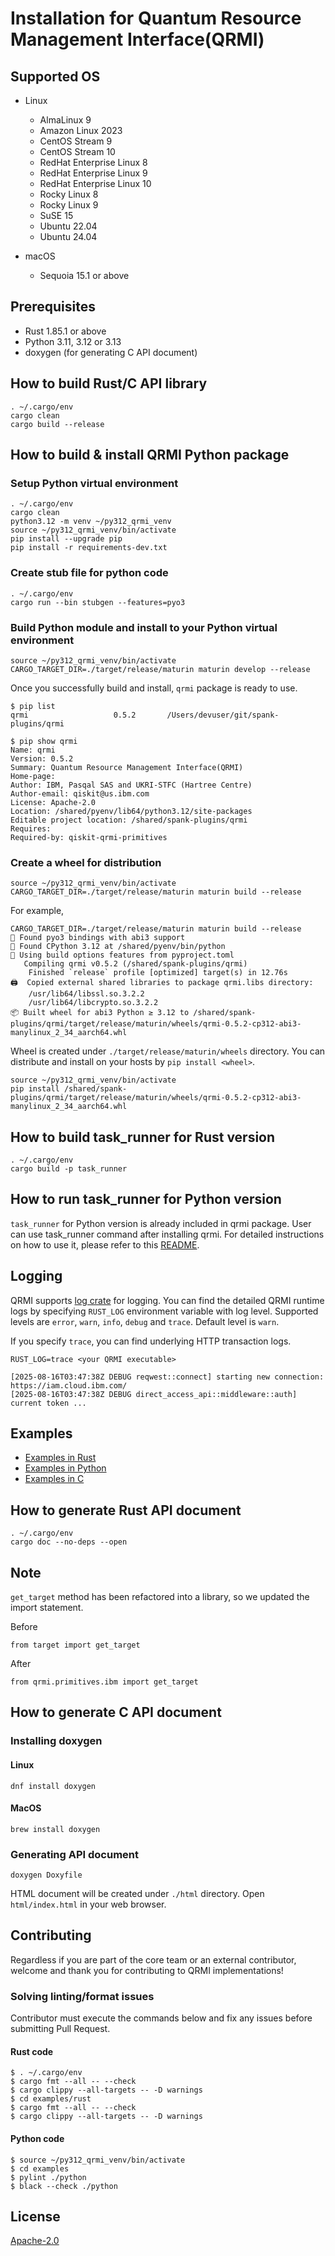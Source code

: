 # Installation for Quantum Resource Management Interface(QRMI)

## Supported OS

* Linux
  * AlmaLinux 9
  * Amazon Linux 2023
  * CentOS Stream 9
  * CentOS Stream 10
  * RedHat Enterprise Linux 8
  * RedHat Enterprise Linux 9
  * RedHat Enterprise Linux 10
  * Rocky Linux 8
  * Rocky Linux 9
  * SuSE 15
  * Ubuntu 22.04
  * Ubuntu 24.04

* macOS
  * Sequoia 15.1 or above

## Prerequisites

* Rust 1.85.1 or above
* Python 3.11, 3.12 or 3.13
* doxygen (for generating C API document)


## How to build Rust/C API library
```shell-session
. ~/.cargo/env
cargo clean
cargo build --release
```

## How to build & install QRMI Python package

### Setup Python virtual environment
```shell-session
. ~/.cargo/env
cargo clean
python3.12 -m venv ~/py312_qrmi_venv
source ~/py312_qrmi_venv/bin/activate
pip install --upgrade pip
pip install -r requirements-dev.txt
```

### Create stub file for python code
```shell-session
. ~/.cargo/env
cargo run --bin stubgen --features=pyo3
```

### Build Python module and install to your Python virtual environment
```shell-session
source ~/py312_qrmi_venv/bin/activate
CARGO_TARGET_DIR=./target/release/maturin maturin develop --release
```

Once you successfully build and install, `qrmi` package is ready to use.
```shell-session
$ pip list
qrmi                   0.5.2       /Users/devuser/git/spank-plugins/qrmi

$ pip show qrmi
Name: qrmi
Version: 0.5.2
Summary: Quantum Resource Management Interface(QRMI)
Home-page: 
Author: IBM, Pasqal SAS and UKRI-STFC (Hartree Centre)
Author-email: qiskit@us.ibm.com
License: Apache-2.0
Location: /shared/pyenv/lib64/python3.12/site-packages
Editable project location: /shared/spank-plugins/qrmi
Requires: 
Required-by: qiskit-qrmi-primitives
```


### Create a wheel for distribution

```shell-session
source ~/py312_qrmi_venv/bin/activate
CARGO_TARGET_DIR=./target/release/maturin maturin build --release
```

For example,
```shell-session
CARGO_TARGET_DIR=./target/release/maturin maturin build --release
🔗 Found pyo3 bindings with abi3 support
🐍 Found CPython 3.12 at /shared/pyenv/bin/python
📡 Using build options features from pyproject.toml
   Compiling qrmi v0.5.2 (/shared/spank-plugins/qrmi)
    Finished `release` profile [optimized] target(s) in 12.76s
🖨  Copied external shared libraries to package qrmi.libs directory:
    /usr/lib64/libssl.so.3.2.2
    /usr/lib64/libcrypto.so.3.2.2
📦 Built wheel for abi3 Python ≥ 3.12 to /shared/spank-plugins/qrmi/target/release/maturin/wheels/qrmi-0.5.2-cp312-abi3-manylinux_2_34_aarch64.whl
```

Wheel is created under `./target/release/maturin/wheels` directory. You can distribute and install on your hosts by `pip install <wheel>`.

```shell-session
source ~/py312_qrmi_venv/bin/activate
pip install /shared/spank-plugins/qrmi/target/release/maturin/wheels/qrmi-0.5.2-cp312-abi3-manylinux_2_34_aarch64.whl
```

## How to build task_runner for Rust version
```shell-session
. ~/.cargo/env
cargo build -p task_runner 
```

## How to run task_runner for Python version
`task_runner` for Python version is already included in qrmi package. User can use task_runner command after installing qrmi. 
For detailed instructions on how to use it, please refer to this [README](./bin/task_runner/README.md).

## Logging

QRMI supports [log crate](https://crates.io/crates/log) for logging. You can find the detailed QRMI runtime logs by specifying `RUST_LOG` environment variable with log level. Supported levels are `error`, `warn`, `info`, `debug` and `trace`. Default level is `warn`. 

If you specify `trace`, you can find underlying HTTP transaction logs.


```shell-session
RUST_LOG=trace <your QRMI executable>
```

```shell-session
[2025-08-16T03:47:38Z DEBUG reqwest::connect] starting new connection: https://iam.cloud.ibm.com/
[2025-08-16T03:47:38Z DEBUG direct_access_api::middleware::auth] current token ...
```


## Examples

* [Examples in Rust](./examples/qrmi/rust)
* [Examples in Python](./examples/qrmi/python)
* [Examples in C](./examples/qrmi/c)

## How to generate Rust API document

```shell-session
. ~/.cargo/env
cargo doc --no-deps --open
```

## Note
`get_target` method has been refactored into a library, so we updated the import statement.

Before
```
from target import get_target
```
After
```
from qrmi.primitives.ibm import get_target
```

## How to generate C API document

### Installing doxygen
#### Linux
```shell-session
dnf install doxygen
```

#### MacOS
```shell-session
brew install doxygen
```

### Generating API document
```shell-session
doxygen Doxyfile
```

HTML document will be created under `./html` directory. Open `html/index.html` in your web browser. 

## Contributing

Regardless if you are part of the core team or an external contributor, welcome and thank you for contributing to QRMI implementations!

### Solving linting/format issues

Contributor must execute the commands below and fix any issues before submitting Pull Request.

#### Rust code
```shell-session
$ . ~/.cargo/env
$ cargo fmt --all -- --check
$ cargo clippy --all-targets -- -D warnings
$ cd examples/rust
$ cargo fmt --all -- --check
$ cargo clippy --all-targets -- -D warnings
```

#### Python code
```shell-session
$ source ~/py312_qrmi_venv/bin/activate
$ cd examples
$ pylint ./python
$ black --check ./python
```

## License

[Apache-2.0](https://github.com/qiskit-community/spank-plugins/blob/main/qrmi/LICENSE.txt)
